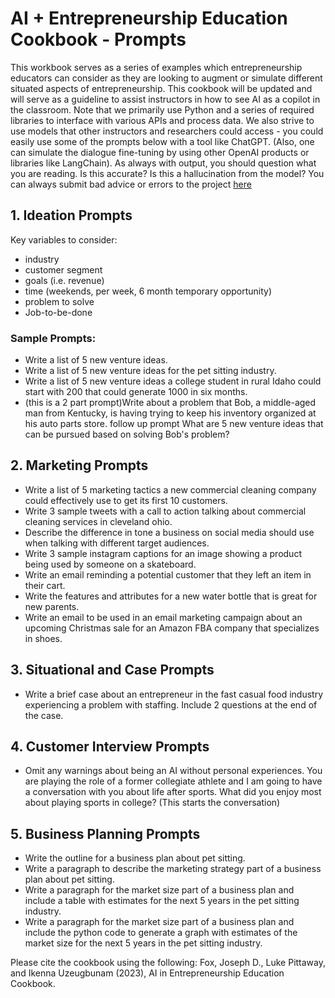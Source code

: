 # AI + Entrepreneurship Education Cookbook - Prompts
This workbook serves as a series of examples which entrepreneurship educators can consider as they are looking to augment or simulate different situated aspects of entrepreneurship. This cookbook will be updated and will serve as a guideline to assist instructors in how to see AI as a copilot in the classroom. Note that we primarily use Python and a series of required libraries to interface with various APIs and process data. We also strive to use models that other instructors and researchers could access - you could easily use some of the prompts below with a tool like ChatGPT. (Also, one can simulate the dialogue fine-tuning by using other OpenAI products or libraries like LangChain). As always with output, you should question what you are reading. Is this accurate? Is this a hallucination from the model? You can always submit bad advice or errors to the project [here](https://tally.so/r/wo91Pe)

## 1. Ideation Prompts
Key variables to consider:

* industry
* customer segment
* goals (i.e. revenue)
* time (weekends, per week, 6 month temporary opportunity)
* problem to solve
* Job-to-be-done

### Sample Prompts:
* Write a list of 5 new venture ideas.
* Write a list of 5 new venture ideas for the pet sitting industry.
* Write a list of 5 new venture ideas a college student in rural Idaho could start with 200 that could generate 1000 in six months.
* (this is a 2 part prompt)Write about a problem that Bob, a middle-aged man from Kentucky, is having trying to keep his inventory organized at his auto parts store. follow up prompt What are 5 new venture ideas that can be pursued based on solving Bob's problem?
## 2. Marketing Prompts
* Write a list of 5 marketing tactics a new commercial cleaning company could effectively use to get its first 10 customers.
* Write 3 sample tweets with a call to action talking about commercial cleaning services in cleveland ohio.
* Describe the difference in tone a business on social media should use when talking with different target audiences.
* Write 3 sample instagram captions for an image showing a product being used by someone on a skateboard.
* Write an email reminding a potential customer that they left an item in their cart.
* Write the features and attributes for a new water bottle that is great for new parents.
* Write an email to be used in an email marketing campaign about an upcoming Christmas sale for an Amazon FBA company that specializes in shoes.
## 3. Situational and Case Prompts
* Write a brief case about an entrepreneur in the fast casual food industry experiencing a problem with staffing. Include 2 questions at the end of the case.
## 4. Customer Interview Prompts
* Omit any warnings about being an AI without personal experiences. You are playing the role of a former collegiate athlete and I am going to have a conversation with you about life after sports. What did you enjoy most about playing sports in college? (This starts the conversation)

## 5. Business Planning Prompts
* Write the outline for a business plan about pet sitting.
* Write a paragraph to describe the marketing strategy part of a business plan about pet sitting.
* Write a paragraph for the market size part of a business plan and include a table with estimates for the next 5 years in the pet sitting industry.
* Write a paragraph for the market size part of a business plan and include the python code to generate a graph with estimates of the market size for the next 5 years in the pet sitting industry.


Please cite the cookbook using the following: Fox, Joseph D., Luke Pittaway, and Ikenna Uzeugbunam (2023), AI in Entrepreneurship Education Cookbook.
